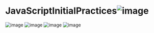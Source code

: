 # JavaScriptInitialPractices![image](https://user-images.githubusercontent.com/47164453/210645231-4385cc84-c5c8-4cce-a33c-05883f1fecc4.png)
![image](https://user-images.githubusercontent.com/47164453/210645314-ee03442f-4536-4615-9c17-1f44dda5ac30.png)
![image](https://user-images.githubusercontent.com/47164453/210645341-b2602986-9542-4011-9c9b-4ed6772307ba.png)
![image](https://user-images.githubusercontent.com/47164453/210645366-32f72afa-9394-40b3-b288-b345268caa78.png)
![image](https://user-images.githubusercontent.com/47164453/210645383-3c9264f0-d4c3-46f1-8d02-1bb5fcf5ca49.png)
